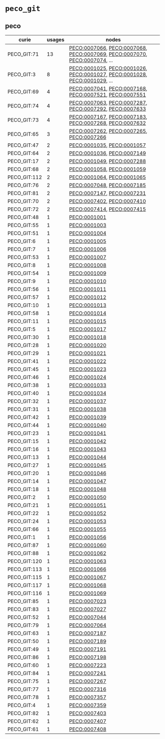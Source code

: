 # `peco_git`

## peco

| curie        |   usages | nodes                                                                                                                                                                                                                                                                                                                |
|--------------|----------|----------------------------------------------------------------------------------------------------------------------------------------------------------------------------------------------------------------------------------------------------------------------------------------------------------------------|
| PECO_GIT:71  |       13 | [PECO:0007066](http://purl.obolibrary.org/obo/PECO_0007066), [PECO:0007068](http://purl.obolibrary.org/obo/PECO_0007068), [PECO:0007069](http://purl.obolibrary.org/obo/PECO_0007069), [PECO:0007070](http://purl.obolibrary.org/obo/PECO_0007070), [PECO:0007074](http://purl.obolibrary.org/obo/PECO_0007074), ... |
| PECO_GIT:3   |        8 | [PECO:0001025](http://purl.obolibrary.org/obo/PECO_0001025), [PECO:0001026](http://purl.obolibrary.org/obo/PECO_0001026), [PECO:0001027](http://purl.obolibrary.org/obo/PECO_0001027), [PECO:0001028](http://purl.obolibrary.org/obo/PECO_0001028), [PECO:0001029](http://purl.obolibrary.org/obo/PECO_0001029), ... |
| PECO_GIT:69  |        4 | [PECO:0007041](http://purl.obolibrary.org/obo/PECO_0007041), [PECO:0007168](http://purl.obolibrary.org/obo/PECO_0007168), [PECO:0007521](http://purl.obolibrary.org/obo/PECO_0007521), [PECO:0007551](http://purl.obolibrary.org/obo/PECO_0007551)                                                                   |
| PECO_GIT:74  |        4 | [PECO:0007063](http://purl.obolibrary.org/obo/PECO_0007063), [PECO:0007287](http://purl.obolibrary.org/obo/PECO_0007287), [PECO:0007292](http://purl.obolibrary.org/obo/PECO_0007292), [PECO:0007633](http://purl.obolibrary.org/obo/PECO_0007633)                                                                   |
| PECO_GIT:73  |        4 | [PECO:0007167](http://purl.obolibrary.org/obo/PECO_0007167), [PECO:0007183](http://purl.obolibrary.org/obo/PECO_0007183), [PECO:0007268](http://purl.obolibrary.org/obo/PECO_0007268), [PECO:0007632](http://purl.obolibrary.org/obo/PECO_0007632)                                                                   |
| PECO_GIT:65  |        3 | [PECO:0007262](http://purl.obolibrary.org/obo/PECO_0007262), [PECO:0007265](http://purl.obolibrary.org/obo/PECO_0007265), [PECO:0007266](http://purl.obolibrary.org/obo/PECO_0007266)                                                                                                                                |
| PECO_GIT:47  |        2 | [PECO:0001035](http://purl.obolibrary.org/obo/PECO_0001035), [PECO:0001057](http://purl.obolibrary.org/obo/PECO_0001057)                                                                                                                                                                                             |
| PECO_GIT:64  |        2 | [PECO:0001036](http://purl.obolibrary.org/obo/PECO_0001036), [PECO:0007149](http://purl.obolibrary.org/obo/PECO_0007149)                                                                                                                                                                                             |
| PECO_GIT:17  |        2 | [PECO:0001049](http://purl.obolibrary.org/obo/PECO_0001049), [PECO:0007288](http://purl.obolibrary.org/obo/PECO_0007288)                                                                                                                                                                                             |
| PECO_GIT:68  |        2 | [PECO:0001058](http://purl.obolibrary.org/obo/PECO_0001058), [PECO:0001059](http://purl.obolibrary.org/obo/PECO_0001059)                                                                                                                                                                                             |
| PECO_GIT:112 |        2 | [PECO:0001064](http://purl.obolibrary.org/obo/PECO_0001064), [PECO:0001065](http://purl.obolibrary.org/obo/PECO_0001065)                                                                                                                                                                                             |
| PECO_GIT:76  |        2 | [PECO:0007048](http://purl.obolibrary.org/obo/PECO_0007048), [PECO:0007185](http://purl.obolibrary.org/obo/PECO_0007185)                                                                                                                                                                                             |
| PECO_GIT:81  |        2 | [PECO:0007147](http://purl.obolibrary.org/obo/PECO_0007147), [PECO:0007231](http://purl.obolibrary.org/obo/PECO_0007231)                                                                                                                                                                                             |
| PECO_GIT:70  |        2 | [PECO:0007402](http://purl.obolibrary.org/obo/PECO_0007402), [PECO:0007410](http://purl.obolibrary.org/obo/PECO_0007410)                                                                                                                                                                                             |
| PECO_GIT:72  |        2 | [PECO:0007414](http://purl.obolibrary.org/obo/PECO_0007414), [PECO:0007415](http://purl.obolibrary.org/obo/PECO_0007415)                                                                                                                                                                                             |
| PECO_GIT:48  |        1 | [PECO:0001001](http://purl.obolibrary.org/obo/PECO_0001001)                                                                                                                                                                                                                                                          |
| PECO_GIT:55  |        1 | [PECO:0001003](http://purl.obolibrary.org/obo/PECO_0001003)                                                                                                                                                                                                                                                          |
| PECO_GIT:51  |        1 | [PECO:0001004](http://purl.obolibrary.org/obo/PECO_0001004)                                                                                                                                                                                                                                                          |
| PECO_GIT:6   |        1 | [PECO:0001005](http://purl.obolibrary.org/obo/PECO_0001005)                                                                                                                                                                                                                                                          |
| PECO_GIT:7   |        1 | [PECO:0001006](http://purl.obolibrary.org/obo/PECO_0001006)                                                                                                                                                                                                                                                          |
| PECO_GIT:53  |        1 | [PECO:0001007](http://purl.obolibrary.org/obo/PECO_0001007)                                                                                                                                                                                                                                                          |
| PECO_GIT:8   |        1 | [PECO:0001008](http://purl.obolibrary.org/obo/PECO_0001008)                                                                                                                                                                                                                                                          |
| PECO_GIT:54  |        1 | [PECO:0001009](http://purl.obolibrary.org/obo/PECO_0001009)                                                                                                                                                                                                                                                          |
| PECO_GIT:9   |        1 | [PECO:0001010](http://purl.obolibrary.org/obo/PECO_0001010)                                                                                                                                                                                                                                                          |
| PECO_GIT:56  |        1 | [PECO:0001011](http://purl.obolibrary.org/obo/PECO_0001011)                                                                                                                                                                                                                                                          |
| PECO_GIT:57  |        1 | [PECO:0001012](http://purl.obolibrary.org/obo/PECO_0001012)                                                                                                                                                                                                                                                          |
| PECO_GIT:10  |        1 | [PECO:0001013](http://purl.obolibrary.org/obo/PECO_0001013)                                                                                                                                                                                                                                                          |
| PECO_GIT:58  |        1 | [PECO:0001014](http://purl.obolibrary.org/obo/PECO_0001014)                                                                                                                                                                                                                                                          |
| PECO_GIT:11  |        1 | [PECO:0001015](http://purl.obolibrary.org/obo/PECO_0001015)                                                                                                                                                                                                                                                          |
| PECO_GIT:5   |        1 | [PECO:0001017](http://purl.obolibrary.org/obo/PECO_0001017)                                                                                                                                                                                                                                                          |
| PECO_GIT:30  |        1 | [PECO:0001018](http://purl.obolibrary.org/obo/PECO_0001018)                                                                                                                                                                                                                                                          |
| PECO_GIT:28  |        1 | [PECO:0001020](http://purl.obolibrary.org/obo/PECO_0001020)                                                                                                                                                                                                                                                          |
| PECO_GIT:29  |        1 | [PECO:0001021](http://purl.obolibrary.org/obo/PECO_0001021)                                                                                                                                                                                                                                                          |
| PECO_GIT:41  |        1 | [PECO:0001022](http://purl.obolibrary.org/obo/PECO_0001022)                                                                                                                                                                                                                                                          |
| PECO_GIT:45  |        1 | [PECO:0001023](http://purl.obolibrary.org/obo/PECO_0001023)                                                                                                                                                                                                                                                          |
| PECO_GIT:46  |        1 | [PECO:0001024](http://purl.obolibrary.org/obo/PECO_0001024)                                                                                                                                                                                                                                                          |
| PECO_GIT:38  |        1 | [PECO:0001033](http://purl.obolibrary.org/obo/PECO_0001033)                                                                                                                                                                                                                                                          |
| PECO_GIT:40  |        1 | [PECO:0001034](http://purl.obolibrary.org/obo/PECO_0001034)                                                                                                                                                                                                                                                          |
| PECO_GIT:32  |        1 | [PECO:0001037](http://purl.obolibrary.org/obo/PECO_0001037)                                                                                                                                                                                                                                                          |
| PECO_GIT:31  |        1 | [PECO:0001038](http://purl.obolibrary.org/obo/PECO_0001038)                                                                                                                                                                                                                                                          |
| PECO_GIT:42  |        1 | [PECO:0001039](http://purl.obolibrary.org/obo/PECO_0001039)                                                                                                                                                                                                                                                          |
| PECO_GIT:44  |        1 | [PECO:0001040](http://purl.obolibrary.org/obo/PECO_0001040)                                                                                                                                                                                                                                                          |
| PECO_GIT:23  |        1 | [PECO:0001041](http://purl.obolibrary.org/obo/PECO_0001041)                                                                                                                                                                                                                                                          |
| PECO_GIT:15  |        1 | [PECO:0001042](http://purl.obolibrary.org/obo/PECO_0001042)                                                                                                                                                                                                                                                          |
| PECO_GIT:16  |        1 | [PECO:0001043](http://purl.obolibrary.org/obo/PECO_0001043)                                                                                                                                                                                                                                                          |
| PECO_GIT:13  |        1 | [PECO:0001044](http://purl.obolibrary.org/obo/PECO_0001044)                                                                                                                                                                                                                                                          |
| PECO_GIT:27  |        1 | [PECO:0001045](http://purl.obolibrary.org/obo/PECO_0001045)                                                                                                                                                                                                                                                          |
| PECO_GIT:20  |        1 | [PECO:0001046](http://purl.obolibrary.org/obo/PECO_0001046)                                                                                                                                                                                                                                                          |
| PECO_GIT:14  |        1 | [PECO:0001047](http://purl.obolibrary.org/obo/PECO_0001047)                                                                                                                                                                                                                                                          |
| PECO_GIT:18  |        1 | [PECO:0001048](http://purl.obolibrary.org/obo/PECO_0001048)                                                                                                                                                                                                                                                          |
| PECO_GIT:2   |        1 | [PECO:0001050](http://purl.obolibrary.org/obo/PECO_0001050)                                                                                                                                                                                                                                                          |
| PECO_GIT:21  |        1 | [PECO:0001051](http://purl.obolibrary.org/obo/PECO_0001051)                                                                                                                                                                                                                                                          |
| PECO_GIT:22  |        1 | [PECO:0001052](http://purl.obolibrary.org/obo/PECO_0001052)                                                                                                                                                                                                                                                          |
| PECO_GIT:24  |        1 | [PECO:0001053](http://purl.obolibrary.org/obo/PECO_0001053)                                                                                                                                                                                                                                                          |
| PECO_GIT:66  |        1 | [PECO:0001055](http://purl.obolibrary.org/obo/PECO_0001055)                                                                                                                                                                                                                                                          |
| PECO_GIT:1   |        1 | [PECO:0001056](http://purl.obolibrary.org/obo/PECO_0001056)                                                                                                                                                                                                                                                          |
| PECO_GIT:87  |        1 | [PECO:0001060](http://purl.obolibrary.org/obo/PECO_0001060)                                                                                                                                                                                                                                                          |
| PECO_GIT:88  |        1 | [PECO:0001062](http://purl.obolibrary.org/obo/PECO_0001062)                                                                                                                                                                                                                                                          |
| PECO_GIT:120 |        1 | [PECO:0001063](http://purl.obolibrary.org/obo/PECO_0001063)                                                                                                                                                                                                                                                          |
| PECO_GIT:113 |        1 | [PECO:0001066](http://purl.obolibrary.org/obo/PECO_0001066)                                                                                                                                                                                                                                                          |
| PECO_GIT:115 |        1 | [PECO:0001067](http://purl.obolibrary.org/obo/PECO_0001067)                                                                                                                                                                                                                                                          |
| PECO_GIT:117 |        1 | [PECO:0001068](http://purl.obolibrary.org/obo/PECO_0001068)                                                                                                                                                                                                                                                          |
| PECO_GIT:116 |        1 | [PECO:0001069](http://purl.obolibrary.org/obo/PECO_0001069)                                                                                                                                                                                                                                                          |
| PECO_GIT:85  |        1 | [PECO:0007023](http://purl.obolibrary.org/obo/PECO_0007023)                                                                                                                                                                                                                                                          |
| PECO_GIT:83  |        1 | [PECO:0007027](http://purl.obolibrary.org/obo/PECO_0007027)                                                                                                                                                                                                                                                          |
| PECO_GIT:52  |        1 | [PECO:0007044](http://purl.obolibrary.org/obo/PECO_0007044)                                                                                                                                                                                                                                                          |
| PECO_GIT:79  |        1 | [PECO:0007064](http://purl.obolibrary.org/obo/PECO_0007064)                                                                                                                                                                                                                                                          |
| PECO_GIT:63  |        1 | [PECO:0007187](http://purl.obolibrary.org/obo/PECO_0007187)                                                                                                                                                                                                                                                          |
| PECO_GIT:50  |        1 | [PECO:0007189](http://purl.obolibrary.org/obo/PECO_0007189)                                                                                                                                                                                                                                                          |
| PECO_GIT:49  |        1 | [PECO:0007191](http://purl.obolibrary.org/obo/PECO_0007191)                                                                                                                                                                                                                                                          |
| PECO_GIT:86  |        1 | [PECO:0007198](http://purl.obolibrary.org/obo/PECO_0007198)                                                                                                                                                                                                                                                          |
| PECO_GIT:60  |        1 | [PECO:0007223](http://purl.obolibrary.org/obo/PECO_0007223)                                                                                                                                                                                                                                                          |
| PECO_GIT:84  |        1 | [PECO:0007241](http://purl.obolibrary.org/obo/PECO_0007241)                                                                                                                                                                                                                                                          |
| PECO_GIT:75  |        1 | [PECO:0007267](http://purl.obolibrary.org/obo/PECO_0007267)                                                                                                                                                                                                                                                          |
| PECO_GIT:77  |        1 | [PECO:0007316](http://purl.obolibrary.org/obo/PECO_0007316)                                                                                                                                                                                                                                                          |
| PECO_GIT:78  |        1 | [PECO:0007357](http://purl.obolibrary.org/obo/PECO_0007357)                                                                                                                                                                                                                                                          |
| PECO_GIT:4   |        1 | [PECO:0007359](http://purl.obolibrary.org/obo/PECO_0007359)                                                                                                                                                                                                                                                          |
| PECO_GIT:82  |        1 | [PECO:0007403](http://purl.obolibrary.org/obo/PECO_0007403)                                                                                                                                                                                                                                                          |
| PECO_GIT:62  |        1 | [PECO:0007407](http://purl.obolibrary.org/obo/PECO_0007407)                                                                                                                                                                                                                                                          |
| PECO_GIT:61  |        1 | [PECO:0007408](http://purl.obolibrary.org/obo/PECO_0007408)                                                                                                                                                                                                                                                          |

